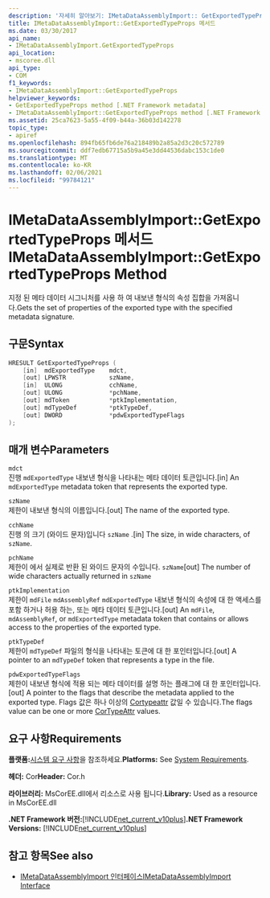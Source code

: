 ```yaml
---
description: '자세히 알아보기: IMetaDataAssemblyImport:: GetExportedTypeProps 메서드'
title: IMetaDataAssemblyImport::GetExportedTypeProps 메서드
ms.date: 03/30/2017
api_name:
- IMetaDataAssemblyImport.GetExportedTypeProps
api_location:
- mscoree.dll
api_type:
- COM
f1_keywords:
- IMetaDataAssemblyImport::GetExportedTypeProps
helpviewer_keywords:
- GetExportedTypeProps method [.NET Framework metadata]
- IMetaDataAssemblyImport::GetExportedTypeProps method [.NET Framework metadata]
ms.assetid: 25ca7623-5a55-4f09-b44a-36b03d142278
topic_type:
- apiref
ms.openlocfilehash: 894fb65fb6de76a218489b2a85a2d3c20c572789
ms.sourcegitcommit: ddf7edb67715a5b9a45e3dd44536dabc153c1de0
ms.translationtype: MT
ms.contentlocale: ko-KR
ms.lasthandoff: 02/06/2021
ms.locfileid: "99784121"
---
```

# <a name="imetadataassemblyimportgetexportedtypeprops-method"></a><span data-ttu-id="c4eb0-103">IMetaDataAssemblyImport::GetExportedTypeProps 메서드</span><span class="sxs-lookup"><span data-stu-id="c4eb0-103">IMetaDataAssemblyImport::GetExportedTypeProps Method</span></span>

<span data-ttu-id="c4eb0-104">지정 된 메타 데이터 시그니처를 사용 하 여 내보낸 형식의 속성 집합을 가져옵니다.</span><span class="sxs-lookup"><span data-stu-id="c4eb0-104">Gets the set of properties of the exported type with the specified metadata signature.</span></span>  
  
## <a name="syntax"></a><span data-ttu-id="c4eb0-105">구문</span><span class="sxs-lookup"><span data-stu-id="c4eb0-105">Syntax</span></span>  
  
```cpp  
HRESULT GetExportedTypeProps (  
    [in]  mdExportedType    mdct,
    [out] LPWSTR            szName,
    [in]  ULONG             cchName,
    [out] ULONG             *pchName,
    [out] mdToken           *ptkImplementation,
    [out] mdTypeDef         *ptkTypeDef,
    [out] DWORD             *pdwExportedTypeFlags  
);  
```  
  
## <a name="parameters"></a><span data-ttu-id="c4eb0-106">매개 변수</span><span class="sxs-lookup"><span data-stu-id="c4eb0-106">Parameters</span></span>  

 `mdct`  
 <span data-ttu-id="c4eb0-107">진행 `mdExportedType` 내보낸 형식을 나타내는 메타 데이터 토큰입니다.</span><span class="sxs-lookup"><span data-stu-id="c4eb0-107">[in] An `mdExportedType` metadata token that represents the exported type.</span></span>  
  
 `szName`  
 <span data-ttu-id="c4eb0-108">제한이 내보낸 형식의 이름입니다.</span><span class="sxs-lookup"><span data-stu-id="c4eb0-108">[out] The name of the exported type.</span></span>  
  
 `cchName`  
 <span data-ttu-id="c4eb0-109">진행 의 크기 (와이드 문자)입니다 `szName` .</span><span class="sxs-lookup"><span data-stu-id="c4eb0-109">[in] The size, in wide characters, of `szName`.</span></span>  
  
 `pchName`  
 <span data-ttu-id="c4eb0-110">제한이 에서 실제로 반환 된 와이드 문자의 수입니다. `szName`</span><span class="sxs-lookup"><span data-stu-id="c4eb0-110">[out] The number of wide characters actually returned in `szName`</span></span>  
  
 `ptkImplementation`  
 <span data-ttu-id="c4eb0-111">제한이 `mdFile` `mdAssemblyRef` `mdExportedType` 내보낸 형식의 속성에 대 한 액세스를 포함 하거나 허용 하는, 또는 메타 데이터 토큰입니다.</span><span class="sxs-lookup"><span data-stu-id="c4eb0-111">[out] An `mdFile`, `mdAssemblyRef`, or `mdExportedType` metadata token that contains or allows access to the properties of the exported type.</span></span>  
  
 `ptkTypeDef`  
 <span data-ttu-id="c4eb0-112">제한이 `mdTypeDef` 파일의 형식을 나타내는 토큰에 대 한 포인터입니다.</span><span class="sxs-lookup"><span data-stu-id="c4eb0-112">[out] A pointer to an `mdTypeDef` token that represents a type in the file.</span></span>  
  
 `pdwExportedTypeFlags`  
 <span data-ttu-id="c4eb0-113">제한이 내보낸 형식에 적용 되는 메타 데이터를 설명 하는 플래그에 대 한 포인터입니다.</span><span class="sxs-lookup"><span data-stu-id="c4eb0-113">[out] A pointer to the flags that describe the metadata applied to the exported type.</span></span> <span data-ttu-id="c4eb0-114">Flags 값은 하나 이상의 [Cortypeattr](cortypeattr-enumeration.md) 값일 수 있습니다.</span><span class="sxs-lookup"><span data-stu-id="c4eb0-114">The flags value can be one or more [CorTypeAttr](cortypeattr-enumeration.md) values.</span></span>  
  
## <a name="requirements"></a><span data-ttu-id="c4eb0-115">요구 사항</span><span class="sxs-lookup"><span data-stu-id="c4eb0-115">Requirements</span></span>  

 <span data-ttu-id="c4eb0-116">**플랫폼:**[시스템 요구 사항](../../get-started/system-requirements.md)을 참조하세요.</span><span class="sxs-lookup"><span data-stu-id="c4eb0-116">**Platforms:** See [System Requirements](../../get-started/system-requirements.md).</span></span>  
  
 <span data-ttu-id="c4eb0-117">**헤더:** Cor</span><span class="sxs-lookup"><span data-stu-id="c4eb0-117">**Header:** Cor.h</span></span>  
  
 <span data-ttu-id="c4eb0-118">**라이브러리:** MsCorEE.dll에서 리소스로 사용 됩니다.</span><span class="sxs-lookup"><span data-stu-id="c4eb0-118">**Library:** Used as a resource in MsCorEE.dll</span></span>  
  
 <span data-ttu-id="c4eb0-119">**.NET Framework 버전:**[!INCLUDE[net_current_v10plus](../../../../includes/net-current-v10plus-md.md)]</span><span class="sxs-lookup"><span data-stu-id="c4eb0-119">**.NET Framework Versions:** [!INCLUDE[net_current_v10plus](../../../../includes/net-current-v10plus-md.md)]</span></span>  
  
## <a name="see-also"></a><span data-ttu-id="c4eb0-120">참고 항목</span><span class="sxs-lookup"><span data-stu-id="c4eb0-120">See also</span></span>

- [<span data-ttu-id="c4eb0-121">IMetaDataAssemblyImport 인터페이스</span><span class="sxs-lookup"><span data-stu-id="c4eb0-121">IMetaDataAssemblyImport Interface</span></span>](imetadataassemblyimport-interface.md)
